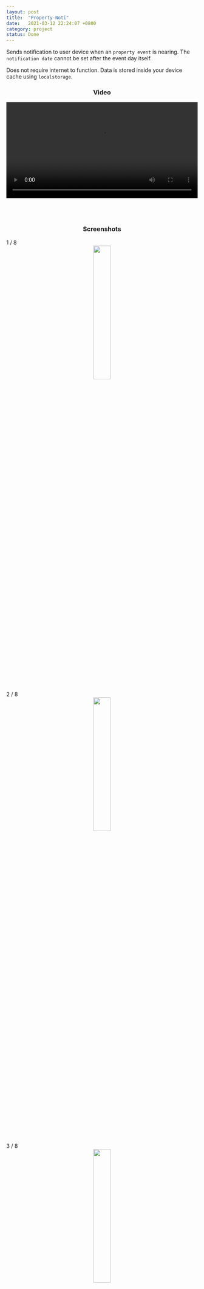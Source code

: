 ```yaml
---
layout: post
title:  "Property-Noti"
date:   2021-03-12 22:24:07 +0800
category: project
status: Done
---
```


Sends notification to user device when an `property event` is nearing. The `notification date` cannot be set after the event day itself.

Does not require internet to function. Data is stored inside your device cache using `localstorage`.

<div class="video-container">
  <h3 style="text-align: center;">Video</h3>
  
  <video src="https://user-images.githubusercontent.com/58838335/180790347-2acead91-c484-44dc-88e4-b61f56c1d82d.mp4" controls="controls" style="width: 100%;"></video>
</div>

<br><br>

<div class="slideshow-container">
<h3 style="text-align: center;">Screenshots</h3>

<div class="mySlides fade">
  <div class="numbertext">1 / 8</div>
  <div style="width: 100%; text-align: center;">
    <img src="/assets/propertynoti/propertynoti1.jpg" style="width:30%;">
  </div>
  
</div>

<div class="mySlides fade">
  <div class="numbertext">2 / 8</div>
   <div style="width: 100%; text-align: center;">
    <img src="/assets/propertynoti/propertynoti2.jpg" style="width:30%">
   </div>
</div>

<div class="mySlides fade">
  <div class="numbertext">3 / 8</div>
   <div style="width: 100%; text-align: center;">
    <img src="/assets/propertynoti/propertynoti3.jpg" style="width:30%">
   </div>
</div>

<div class="mySlides fade">
  <div class="numbertext">4 / 8</div>
   <div style="width: 100%; text-align: center;">
    <img src="/assets/propertynoti/propertynoti4.jpg" style="width:30%">
   </div>
</div>

<div class="mySlides fade">
  <div class="numbertext">5 / 8</div>
   <div style="width: 100%; text-align: center;">
    <img src="/assets/propertynoti/propertynoti5.jpg" style="width:30%">
   </div>
</div>

<div class="mySlides fade">
  <div class="numbertext">6 / 8</div>
   <div style="width: 100%; text-align: center;">
    <img src="/assets/propertynoti/propertynoti6.jpg" style="width:30%">
   </div>
</div>

<div class="mySlides fade">
  <div class="numbertext">7 / 8</div>
   <div style="width: 100%; text-align: center;">
    <img src="/assets/propertynoti/propertynoti7.jpg" style="width:30%">
   </div>
</div>

<div class="mySlides fade">
  <div class="numbertext">8 / 8</div>
   <div style="width: 100%; text-align: center;">
    <img src="/assets/propertynoti/propertynoti8.jpg" style="width:30%">
  </div>
</div>

<a style="background-color: #717171;" class="prev" onclick="plusSlides(-1)">❮</a>
<a style="background-color: #717171;" class="next" onclick="plusSlides(1)">❯</a>

</div>

# Example
{% highlight ruby %}
 return await LocalNotifications.schedule({
        notifications: [
            {
                title:title + " (" + address + ") ",
                body: "Ending at " + enddate + "!",
                group:dategroup,
                groupSummary:true,
                autoCancel: false,
                id: id,
                extra:{
                    data_address: address,
                    data_title: title,
                    data_enddate: enddate,
                    data_dategroup: dategroup
                },
                iconColor: '#0000FF',
                schedule: { at: date }, 
            }
        ]
    })
#=> Schedule notification data and time in accordance to the user.
{% endhighlight %}

<br>

1. `Ionic 5 React` used as the frontend UI framework. Allowing me to build cross-platforms for IOS, Electron & Android.

1. `LocalStorage` as the database in order to have it work effectively offline.

1. `Typescript` as the main programming language followed by JS (for the backend)

<br>

Check it out on [Github/Property-Noti][github] for the source code.

[github]: https://github.com/LamJingJie/property-noti


<link rel="stylesheet" type="text/css" href="/exproject-portfolio/style/propertynoti/propertynoti.css">
<script src="/exproject-portfolio/style/propertynoti/propertynoti.js"></script>